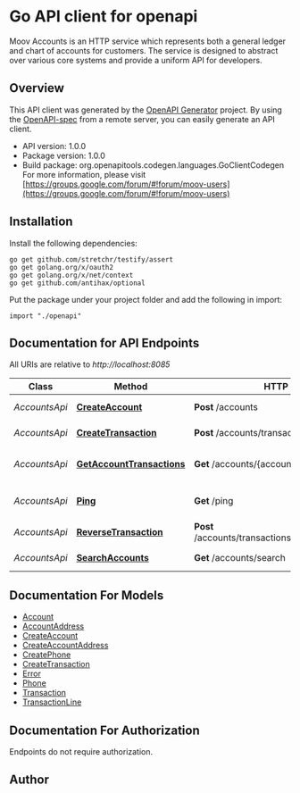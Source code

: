 # Go API client for openapi

Moov Accounts is an HTTP service which represents both a general ledger and chart of accounts for customers. The service is designed to abstract over various core systems and provide a uniform API for developers.

## Overview
This API client was generated by the [OpenAPI Generator](https://openapi-generator.tech) project.  By using the [OpenAPI-spec](https://www.openapis.org/) from a remote server, you can easily generate an API client.

- API version: 1.0.0
- Package version: 1.0.0
- Build package: org.openapitools.codegen.languages.GoClientCodegen
For more information, please visit [https://groups.google.com/forum/#!forum/moov-users](https://groups.google.com/forum/#!forum/moov-users)

## Installation

Install the following dependencies:

```shell
go get github.com/stretchr/testify/assert
go get golang.org/x/oauth2
go get golang.org/x/net/context
go get github.com/antihax/optional
```

Put the package under your project folder and add the following in import:

```golang
import "./openapi"
```

## Documentation for API Endpoints

All URIs are relative to *http://localhost:8085*

Class | Method | HTTP request | Description
------------ | ------------- | ------------- | -------------
*AccountsApi* | [**CreateAccount**](docs/AccountsApi.md#createaccount) | **Post** /accounts | Create Account
*AccountsApi* | [**CreateTransaction**](docs/AccountsApi.md#createtransaction) | **Post** /accounts/transactions | Create Transaction
*AccountsApi* | [**GetAccountTransactions**](docs/AccountsApi.md#getaccounttransactions) | **Get** /accounts/{accountID}/transactions | Get Account transactions
*AccountsApi* | [**Ping**](docs/AccountsApi.md#ping) | **Get** /ping | Ping Accounts service
*AccountsApi* | [**ReverseTransaction**](docs/AccountsApi.md#reversetransaction) | **Post** /accounts/transactions/{transactionID}/reversal | Reverse a transaction
*AccountsApi* | [**SearchAccounts**](docs/AccountsApi.md#searchaccounts) | **Get** /accounts/search | Search for Accounts


## Documentation For Models

 - [Account](docs/Account.md)
 - [AccountAddress](docs/AccountAddress.md)
 - [CreateAccount](docs/CreateAccount.md)
 - [CreateAccountAddress](docs/CreateAccountAddress.md)
 - [CreatePhone](docs/CreatePhone.md)
 - [CreateTransaction](docs/CreateTransaction.md)
 - [Error](docs/Error.md)
 - [Phone](docs/Phone.md)
 - [Transaction](docs/Transaction.md)
 - [TransactionLine](docs/TransactionLine.md)


## Documentation For Authorization

 Endpoints do not require authorization.


## Author




